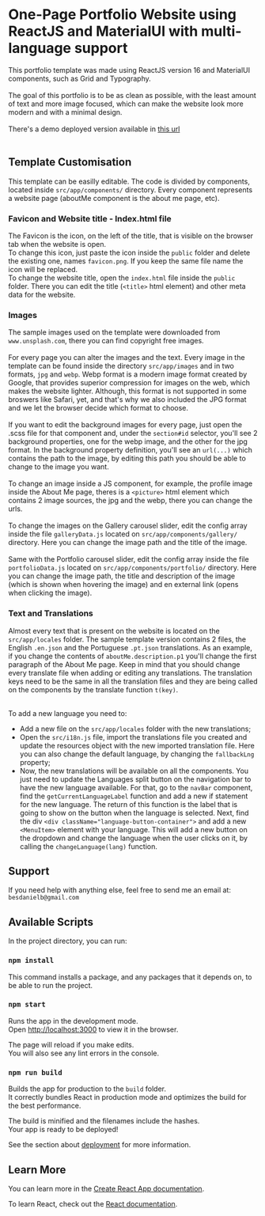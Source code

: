 # One-Page Portfolio Website using ReactJS and MaterialUI with multi-language support

This portfolio template was made using ReactJS version 16 and MaterialUI components, such as Grid and Typography. <br/> <br/>
The goal of this portfolio is to be as clean as possible, with the least amount of text and more image focused, which can make the website look more modern and with a minimal design. <br/><br/>
There's a demo deployed version available in [this url](https://musing-jones-42c2fb.netlify.app/) <br/><br/>

## Template Customisation

This template can be easilly editable. The code is divided by components, located inside `src/app/components/` directory. Every component represents a website page (aboutMe component is the about me page, etc). <br>

### Favicon and Website title - Index.html file

The Favicon is the icon, on the left of the title, that is visible on the browser tab when the website is open. <br>
To change this icon, just paste the icon inside the `public` folder and delete the existing one, names `favicon.png`. If you keep the same file name the icon will be replaced. <br>
To change the website title, open the `index.html` file inside the `public` folder. There you can edit the title (`<title>` html element) and other meta data for the website. 

### Images
The sample images used on the template were downloaded from `www.unsplash.com`, there you can find copyright free images. <br><br>
For every page you can alter the images and the text. Every image in the template can be found inside the directory `src/app/images` and in two formats, `jpg` and `webp`. Webp format is a modern image format created by Google, that provides superior compression for images on the web, which makes the website lighter. Although, this format is not supported in some broswers like Safari, yet, and that's why we also included the JPG format and we let the browser decide which format to choose. <br><br>
If you want to edit the background images for every page, just open the .scss file for that component and, under the `section#id` selector, you'll see 2 background properties, one for the webp image, and the other for the jpg format. In the background property definition, you'll see an `url(...)` which contains the path to the image, by editing this path you should be able to change to the image you want. <br><br>
To change an image inside a JS component, for example, the profile image inside the About Me page, theres is a `<picture>` html element which contains 2 image sources, the jpg and the webp, there you can change the urls.<br> <br>
To change the images on the Gallery carousel slider, edit the config array inside the file `galleryData.js` located on `src/app/components/gallery/` directory. Here you can change the image path and the title of the image. <br><br>
Same with the Portfolio carousel slider, edit the config array inside the file `portfolioData.js` located on `src/app/components/portfolio/` directory. Here you can change the image path, the title and description of the image (which is shown when hovering the image) and en external link (opens when clicking the image).

### Text and Translations

Almost every text that is present on the website is located on the `src/app/locales` folder. The sample template version contains 2 files, the English `.en.json` and the Portuguese `.pt.json` translations. As an example, if you change the contents of `aboutMe.description.p1` you'll change the first paragraph of the About Me page. Keep in mind that you should change every translate file when adding or editing any translations. The translation keys need to be the same in all the translation files and they are being called on the components by the translate function `t(key)`. <br><br>

To add a new language you need to:
* Add a new file on the `src/app/locales` folder with the new translations;
* Open the `src/i18n.js` file, import the translations file you created and update the resources object with the new imported translation file. Here you can also change the default language, by changing the `fallbackLng` property;
* Now, the new translations will be available on all the components. You just need to update the Languages split button on the navigation bar to have the new language available. For that, go to the `navBar` component, find the `getCurrentLanguageLabel` function and add a new if statement for the new language. The return of this function is the label that is going to show on the button when the language is selected. Next, find the div `<div className="language-button-container">` and add a new `<MenuItem>` element with your language. This will add a new button on the dropdown and change the language when the user clicks on it, by calling the `changeLanguage(lang)` function.

## Support

If you need help with anything else, feel free to send me an email at:  `besdanielb@gmail.com`

## Available Scripts

In the project directory, you can run:

### `npm install`

This command installs a package, and any packages that it depends on, to be able to run the project. 

### `npm start`

Runs the app in the development mode.<br />
Open [http://localhost:3000](http://localhost:3000) to view it in the browser.

The page will reload if you make edits.<br />
You will also see any lint errors in the console.

### `npm run build`

Builds the app for production to the `build` folder.<br />
It correctly bundles React in production mode and optimizes the build for the best performance.

The build is minified and the filenames include the hashes.<br />
Your app is ready to be deployed!

See the section about [deployment](https://facebook.github.io/create-react-app/docs/deployment) for more information.

## Learn More

You can learn more in the [Create React App documentation](https://facebook.github.io/create-react-app/docs/getting-started).

To learn React, check out the [React documentation](https://reactjs.org/).
